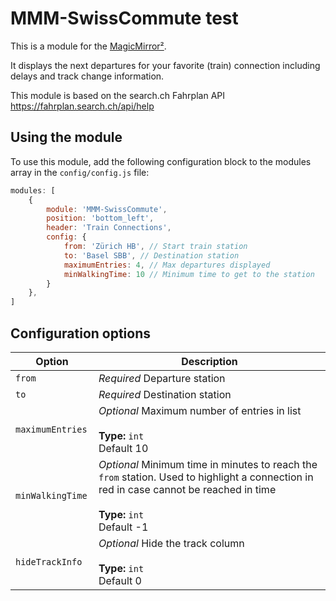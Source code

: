 # MMM-SwissCommute test

This is a module for the [MagicMirror²](https://github.com/MichMich/MagicMirror/).

It displays the next departures for your favorite (train) connection including delays and track change information.

This module is based on the search.ch Fahrplan API <https://fahrplan.search.ch/api/help>

## Using the module

To use this module, add the following configuration block to the modules array in the `config/config.js` file:
```js
modules: [
	{
		module: 'MMM-SwissCommute',
		position: 'bottom_left',
		header: 'Train Connections',
		config: {
			from: 'Zürich HB', // Start train station
			to: 'Basel SBB', // Destination station
			maximumEntries: 4, // Max departures displayed
			minWalkingTime: 10 // Minimum time to get to the station
		}
	},
]
```

## Configuration options

| Option           | Description
|----------------- |-----------
| `from`        | *Required* Departure station
| `to `        | *Required* Destination station
| `maximumEntries `        | *Optional* Maximum number of entries in list <br><br>**Type:** `int` <br>Default 10
| `minWalkingTime `        | *Optional* Minimum time in minutes to reach the `from` station. Used to highlight a connection in red in case cannot be reached in time <br><br>**Type:** `int` <br>Default -1
| `hideTrackInfo`        | *Optional* Hide the track column <br><br>**Type:** `int` <br>Default 0
